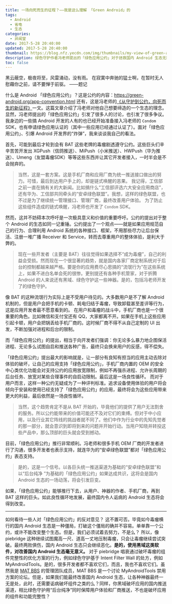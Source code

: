 ```yaml
---
title: 一场向死而生的征程？——我是这么理解 「Green Android」的
tags:
  - Android
  - 省电
  - 生态
categories:
  - 异闻堂
date: 2017-5-28 20:40:00
updated: 2017-5-28 20:40:00
thumbnail: https://blog.nfz.yecdn.com/img/thumbnails/my-view-of-green-android.png!blogth
description: 绿色守护作者冯老师提出的「绿色应用公约」对于拯救国内 Android 生态无疑是具有很大意义的。「绿色应用公约」很可能能局部改变国内毒瘤横行的现状。
toc: false
---
```


黑云蔽空，极夜将至，风雷涌动，没有雨。 在寂寞中奔驰的猛士啊，在暂时无人慰藉你之前，请不要惮于前驱。
——题记

<!-- more -->

什么是 Android 「绿色应用公约」？这是公约的内容：https://green-android.org/app-convention.html
还有，这是冯老师的[《从守护到公约，向死而生的新征程》](https://zhuanlan.zhihu.com/p/26689473)一文。这篇文章介绍了冯老师对他自己想要缔造的一个生态的理念。
显然，冯老师提出的「绿色应用公约」引发了很多人的讨论，也引发了很多争议。我身边的一些搞 Android 开发的人有的也已经开始准备接入冯老师的 `Condom` SDK，也有申请绿色应用认证的（其中一些应用已经通过认证了）。面对「绿色应用公约」、引爆 Android 开发界的“炸弹”，我来谈谈我自己的看法。

首先，可能到最后才轮到会有 BAT 这些老牌的毒瘤剧透遵守公约。这些巨头们辛辛苦苦开发出 XGPush（信鸽推送）、MiPush（小米推送）、HWPush（华为推送）、Umeng（友盟毒瘤SDK）等等这些东西并让其它开发者接入，一时半会是不会抛弃的。

> 当然，这是一套方案。这是手机厂商和应用厂商为统一推送接口做出的努力。可惜，最后到达用户手上的，却是链式唤醒的恶果。
> 我记得，工信部之前一直在搞有关的大新闻。比如搞什么“工信部评选六大安全应用商店”，还有华为、工信部共同牵头的“安卓绿色联盟”。我想，这样的绿色联盟，也不过是为了继续统一管理接口、管理厂商，最终改善用户体验。
> 为了防止这些组件造成的链式唤醒，冯老师也开发了 `Condom` SDK。

然而，这并不妨碍本次呼吁是一次极具意义和价值的重要呼吁。公约的提出对于整个 Android 的生态如同一记重锤。公约提出了一个观点——就是如果应用规范自己的行为、合理利用 Android 系统的各种接口、框架，不用那些尽力让后台保活、注册一堆广播 Receiver 和 Service，转而去尊重用户的整体体验，是利大于弊的。

> 现在一些开发者（主要是 BAT）往往觉得如果选择不“成为毒瘤”，自己的利益会受损。然而现在一个很显著的趋势，就是国内各家厂商定制系统对于后台的控制都越来越严格。要是你的应用费尽心思搞的“流氓行为”在这些系统上，如果不进白名单会死的很惨。更别提还有各种手机管家，对于折腾 Android 的人来说还有黑域、绿色守护这一些神器。是的，包括冯老师开发了的绿色守护。

像 BAT 的这种流氓行为实际上是不受用户待见的。大多数用户是不了解 Android 机制的，但是用户会把手机的卡顿、耗电归结于毒瘤，导致卸载甚至差评等行为，这是应用开发者最不愿意看到的。
在用户和毒瘤的战斗中，手机厂商也是一个很重要的角色。比如微信和支付宝还有 QQ，大家都离不开。如果在手机上这些应用引起卡顿，用户会把锅丢给手机厂商的。这时候厂商不得不从自己定制的 UI 出发，不断加强对进程和后台的限制。

而「绿色应用公约」的提出，相当于向开发者们强调：你无论多么暴力地企图保活进程、无论多么试图自启和推送各种广告，最终只会换来用户的反感，得不偿失。

「绿色应用公约」提出最大的影响就是，让一部分有良知有担当的应用主动去除对体验的破坏，让自己的应用支持「绿色应用公约」，手机厂商内置的 OEM 的安全中心类优化功能会对支持公约的应用放宽限制，例如不再强杀进程、允许长周期的后台任务、放宽对某些合理事件的自启动限制。最后这是一场良性循环。
而对于用户而言，这样一种公约无疑成为了一种评判标准。追求设备使用体验的用户将会倾向于安装和使用已经支持了「绿色应用公约」的应用，最终将会为这些应用带来更大的利益，最后依然是一场良性循环。

> 当然，这个趋势肯定不是从 BAT 开始的，毕竟他们的提供了用户无法割舍的服务。所以公约能带来的价值可能还不及对它们的束缚。但对于中小应用，以及行业其它阵线的挑战者就不同了。他们中作为行业中的先知先觉者的那一部分，就会意识到即将到来的问题并开始行动。当用户知晓并转投这些产品中，那么顶部的巨头就会受到撼动。

目前，「绿色应用公约」推行非常顺利。冯老师和很多手机 OEM 厂商的开发者进行了沟通，很多开发者也表示支持，就连华为的“安卓绿色联盟”都对「绿色应用公约」表态支持。

> 是的，这是一个信号。以各巨头统一推送渠道为基础的“安卓绿色联盟”和以“后台纯净
”为基础的「绿色应用公约」如果达成共识，这将会是国内 Android 生态的一场动荡，将会引发巨变。

如果，「绿色应用公约」能够推行下去，从用户、神器的作者、手机厂商，再到 BAT 这样的巨头。如此良性循环地发展，最终国内令人诟病的 Android 生态将会得到改变。

----

如何看待一些人对「绿色应用公约」的反对意见？
这不置可否。毕竟如今毒瘤横行的国内 Android 生态是一种僵局，打破这个僵局的确并不容易。单单靠一个公约，或许不能改变整个生态。但是，我们必须试着去努力，不是么？
所以，像 piebridge 这种继续试图魔高一尺、道高一丈地压制毒瘤，只会让毒瘤继续尝试突破。最终两败俱伤，国内 Android 生态只会继续恶化。**是的，使用黑域这类软件，对改善国内 Android 生态毫无意义。**
对于 piebridge 唱衰通过破坏毒瘤的组件完整性的优化方案的行为，例如绿色守护基于 Intent Filter Wall 的处方，例如 MyAndroidTools。是的，很多开发者都不喜欢它们，而且，我也不喜欢它们。虽然我是 [MAT BBS](https://mat.letitfly.me) 的管理团队成员，MAT BBS 是一个讨论 MyAndroidTools 禁用方案的论坛。但是，如果我们能最终改善国内 Android 生态，让各种神器最终一无是处，此时，还需要诟病破坏组件之类的么？同样，你黑域破坏应用的国内推送渠道，相比绿色守护用“后台纯净”同时保障用户体验和厂商推送，不也是破坏应用的组件和功能完整性？
